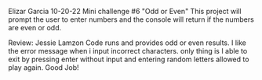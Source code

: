 Elizar Garcia
10-20-22
Mini challenge #6 "Odd or Even"
This project will prompt the user to enter numbers and the console will return if the numbers are even or odd.

Review: Jessie Lamzon
Code runs and provides odd or even results.  I like the error message when i input incorrect characters.  only thing is I able to exit by pressing enter without input and entering random letters allowed to play again. Good Job!
